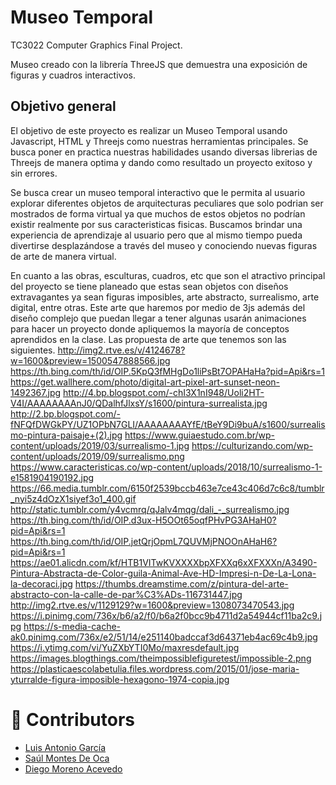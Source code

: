 # Museo Temporal
TC3022 Computer Graphics Final Project.

Museo creado con la librería ThreeJS que demuestra una exposición de figuras y cuadros interactivos.

## Objetivo general

El objetivo de este proyecto es realizar un Museo Temporal usando Javascript, HTML y Threejs como nuestras herramientas principales. Se busca poner en practica nuestras habilidades usando diversas librerias de Threejs de manera optima y dando como resultado un proyecto exitoso y sin errores.

Se busca crear un museo temporal interactivo que le permita al usuario explorar diferentes objetos de arquitecturas peculiares que solo podrian ser mostrados de forma virtual ya que muchos de estos objetos no podrían existir realmente por sus caracteristicas fisicas. Buscamos brindar una experiencia de aprendizaje al usuario pero que al mismo tiempo pueda divertirse desplazándose a través del museo y conociendo nuevas figuras de arte de manera virtual.

En cuanto a las obras, esculturas, cuadros, etc que son el atractivo principal del proyecto se tiene planeado que estas sean objetos con diseños extravagantes ya sean figuras imposibles, arte abstracto, surrealismo, arte digital, entre otras. Este arte que haremos por medio de 3js además del diseño complejo que puedan llegar a tener algunas usarán animaciones para hacer un proyecto donde apliquemos la mayoría de conceptos aprendidos en la clase.
Las propuesta de arte que tenemos son las siguientes.
http://img2.rtve.es/v/4124678?w=1600&preview=1500547888566.jpg
https://th.bing.com/th/id/OIP.5KpQ3fMHgDo1liPsBt7OPAHaHa?pid=Api&rs=1
https://get.wallhere.com/photo/digital-art-pixel-art-sunset-neon-1492367.jpg
http://4.bp.blogspot.com/-chI3X1nI948/Uoli2HT-V4I/AAAAAAAAnJ0/QDalhfJlxsY/s1600/pintura-surrealista.jpg
http://2.bp.blogspot.com/-fNFQfDWGkPY/UZ1OPbN7GLI/AAAAAAAAYfE/tBeY9Di9buA/s1600/surrealismo-pintura-paisaje+(2).jpg
https://www.guiaestudo.com.br/wp-content/uploads/2019/03/surrealismo-1.jpg
https://culturizando.com/wp-content/uploads/2019/09/surrealismo.png
https://www.caracteristicas.co/wp-content/uploads/2018/10/surrealismo-1-e1581904190192.jpg
https://66.media.tumblr.com/6150f2539bccb463e7ce43c406d7c6c8/tumblr_nyi5z4dOzX1siyef3o1_400.gif
http://static.tumblr.com/y4vcmrq/qJalv4mqg/dali_-_surrealismo.jpg
https://th.bing.com/th/id/OIP.d3ux-H5OOt65oqfPHvPG3AHaH0?pid=Api&rs=1
https://th.bing.com/th/id/OIP.jetQrjOpmL7QUVMjPNOOnAHaH6?pid=Api&rs=1
https://ae01.alicdn.com/kf/HTB1VITwKVXXXXbpXFXXq6xXFXXXn/A3490-Pintura-Abstracta-de-Color-guila-Animal-Ave-HD-Impresi-n-De-La-Lona-la-decoraci.jpg
https://thumbs.dreamstime.com/z/pintura-del-arte-abstracto-con-la-calle-de-par%C3%ADs-116731447.jpg
http://img2.rtve.es/v/1129129?w=1600&preview=1308073470543.jpg
https://i.pinimg.com/736x/b6/a2/f0/b6a2f0bcc9b4711d2a54944cf11ba2c9.jpg
https://s-media-cache-ak0.pinimg.com/736x/e2/51/14/e251140badccaf3d64371eb4ac69c4b9.jpg
https://i.ytimg.com/vi/YuZXbYTI0Mo/maxresdefault.jpg
https://images.blogthings.com/theimpossiblefiguretest/impossible-2.png
https://plasticaescolabetulia.files.wordpress.com/2015/01/jose-maria-yturralde-figura-imposible-hexagono-1974-copia.jpg


# 👏 Contributors
 - [Luis Antonio García](https://github.com/WichoGarcia)
 - [Saúl Montes De Oca](https://github.com/saulmontesdeoca)
 - [Diego Moreno Acevedo](https://github.com/DiegoMA1)
